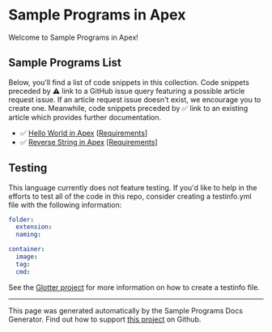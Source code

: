 # Sample Programs in Apex

Welcome to Sample Programs in Apex!

## Sample Programs List

Below, you'll find a list of code snippets in this collection. Code snippets preceded by :warning: link to a GitHub issue query featuring a possible article request issue. If an article request issue doesn't exist, we encourage you to create one. Meanwhile, code snippets preceded by :white_check_mark: link to an existing article which provides further documentation.

- :white_check_mark: [Hello World in Apex](https://sample-programs.therenegadecoder.com/projects/hello-world/apex) [[Requirements](https://sample-programs.therenegadecoder.com/projects/hello-world)]
- :white_check_mark: [Reverse String in Apex](https://sample-programs.therenegadecoder.com/projects/reverse-string/apex) [[Requirements](https://sample-programs.therenegadecoder.com/projects/reverse-string)]

## Testing

This language currently does not feature testing. If you'd like to help in the efforts to test all of the code in this repo, consider creating a testinfo.yml file with the following information:

```yml
folder:
  extension:
  naming:

container:
  image:
  tag:
  cmd:
```

See the [Glotter project](https://github.com/auroq/glotter) for more information on how to create a testinfo file.

---

This page was generated automatically by the Sample Programs Docs Generator. Find out how to support [this project](https://github.com/TheRenegadeCoder/sample-programs-docs-generator) on Github.